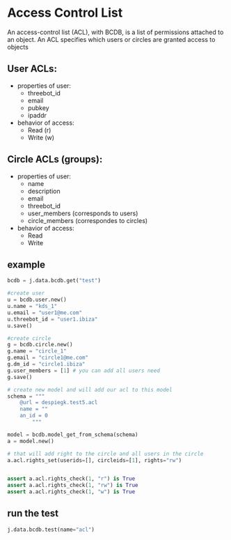 # Access Control List
An access-control list (ACL), with  BCDB, is a list of permissions attached to an object. An ACL specifies which users or circles are granted access to objects

## User ACLs:
  - properties of user:
    - threebot_id
    - email
    - pubkey
    - ipaddr
  - behavior of access:
    - Read (r)
    - Write (w)
 
## Circle ACLs (groups):
  - properties of user:
    - name
    - description
    - email
    - threebot_id
    - user_members (corresponds to users)
    - circle_members (correspondes to circles)
  - behavior of access:
    - Read
    - Write


## example 

```python
bcdb = j.data.bcdb.get("test")

#create user
u = bcdb.user.new()
u.name = "kds_1"
u.email = "user1@me.com" 
u.threebot_id = "user1.ibiza"
u.save()

#create circle
g = bcdb.circle.new()
g.name = "circle_1"
g.email = "circle1@me.com"
g.dm_id = "circle1.ibiza"
g.user_members = [1] # you can add all users need
g.save()

# create new model and will add our acl to this model
schema = """
    @url = despiegk.test5.acl
    name = "" 
    an_id = 0
        """

model = bcdb.model_get_from_schema(schema)
a = model.new()

# that will add right to the circle and all users in the circle
a.acl.rights_set(userids=[], circleids=[1], rights="rw")


assert a.acl.rights_check(1, "r") is True
assert a.acl.rights_check(1, "rw") is True
assert a.acl.rights_check(1, "w") is True


```

## run the test 
``` python 
j.data.bcdb.test(name="acl")
```
